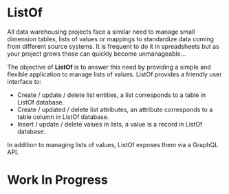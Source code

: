 # ListOf
All data warehousing projects face a similar need to manage small dimension tables, lists of values or mappings to standardize data coming from different source systems. It is frequent to do it in spreadsheets but as your project grows those can quickly become unmanageable...

The objective of **ListOf** is to answer this need by providing a simple and flexible application to manage lists of values. ListOf provides a friendly user interface to:
- Create / update / delete list entities, a list corresponds to a table in ListOf database.
- Create / updated / delete list attributes, an attribute corresponds to a table column in ListOf database.
- Insert / update / delete values in lists, a value is a record in ListOf database.

In addition to managing lists of values, ListOf exposes them via a GraphQL API.

# Work In Progress
